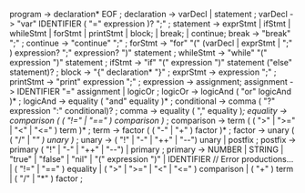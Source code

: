 program         ->  declaration* EOF ;
declaration     ->  varDecl | statement ;
varDecl         ->  "var" IDENTIFIER ( "=" expression )? ";" ;
statement       ->  exprStmt 
                    | ifStmt
                    | whileStmt
                    | forStmt
                    | printStmt 
                    | block;
                    | break;
                    | continue;
break           ->  "break" ";" ;
continue        ->  "continue" ";" ;
forStmt         -> "for" "(" (varDecl | exprStmt | ";" )
                            expression? ";" 
                            expression? ")" statement ;
whileStmt       ->  "while" "(" expression ")" statement ;
ifStmt          ->  "if" "(" expression ")" statement 
                    ("else" statement)? ;
block           ->  "{" declaration* "}" ;
exprStmt        ->  expression ";" ;
printStmt       ->  "print" expression ";" ;
expression      ->  assignment;
assignment      ->  IDENTIFIER "=" assignment | logicOr ;
logicOr         ->  logicAnd ( "or" logicAnd )* ;
logicAnd        ->  equality ( "and" equality )* ;
conditional     ->  comma ( "?" expression ":" conditional)? ;
comma           ->  equality ( "," equality )*;
equality        ->  comparison ( ( "!=" | "==" ) comparison )* ;
comparison      ->  term ( ( ">" | ">=" | "<" | "<=" ) term )* ;
term            ->  factor ( ( "-" | "+" ) factor )* ;
factor          ->  unary ( ( "/" | "*" ) unary )* ;
unary           ->  ( "!" | "-" | "++" | "--") unary | postfix ;
postfix         ->  primary ( "!" | "-" | "++" | "--") | primary ;
primary         ->  NUMBER 
                    | STRING 
                    | "true" 
                    | "false" 
                    | "nil" 
                    | "(" expression ")" 
                    | IDENTIFIER
                    // Error productions...
                    | ( "!=" | "==" ) equality
                    | ( ">" | ">=" | "<" | "<=" ) comparison
                    | ( "+" ) term
                    | ( "/" | "*" ) factor ;

